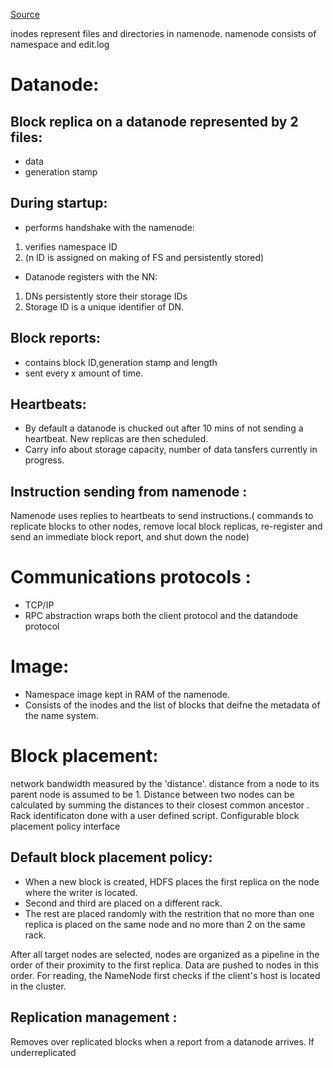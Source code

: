 [Source](http://www.corejavaguru.com/bigdata/hadoop/introduction)

inodes represent files and directories in namenode.
namenode consists of namespace and edit.log


Datanode:
=========
Block replica on a datanode represented by 2 files:
----------------------------------------------------
* data
* generation stamp

During startup:
----------------
* performs handshake with the namenode:
1. verifies namespace ID
2. (n ID is assigned on making of FS and persistently stored)
* Datanode registers with the NN:
1. DNs persistently store their storage IDs
2. Storage ID is a unique identifier of DN.

Block reports:
---------------
* contains block ID,generation stamp and length
* sent every x amount of time.

Heartbeats:
-------------
* By default a datanode is chucked out after 10 mins of not sending a heartbeat. New replicas are then scheduled.
* Carry info about storage capacity, number of data tansfers currently in progress.

Instruction sending from namenode :
------------------------------------
Namenode uses replies to heartbeats to send instructions.( commands to replicate blocks to other nodes, remove local block replicas, re-register and send an immediate block report, and shut down the node)


Communications protocols :
===========================
* TCP/IP
* RPC abstraction wraps both the client protocol and the datandode protocol

Image:
======
* Namespace image kept in RAM of the namenode.
* Consists of the inodes and the list of blocks that deifne the metadata of the name system.

Block placement:
=================
network bandwidth measured by the 'distance'.
distance from a node to its parent node is assumed to be 1.
Distance between two nodes can be calculated by summing the distances to their closest common ancestor .
Rack identificaton done with a user defined script.
Configurable block placement policy interface

Default block placement policy:
-------------------------------
* When a new block is created, HDFS places the first replica on the node where the writer is located.
* Second and third are placed on a different rack.
* The rest are placed randomly with the restrition that no more than one replica is placed on the same node and no more than 2 on the same rack.

After all target nodes are selected, nodes are organized as a pipeline in the order of their proximity to the first replica. Data are pushed to nodes in this order. For reading, the NameNode first checks if the client's host is located in the cluster.

Replication management :
------------------------
Removes over replicated blocks when a report from a datanode arrives.
If underreplicated

